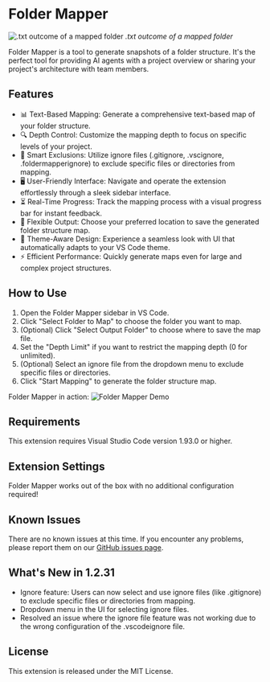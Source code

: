 # Folder Mapper

<p>
    <img src="https://i.imgur.com/vd2MP95.png" alt=".txt outcome of a mapped folder">
    <em>.txt outcome of a mapped folder</em>
</p>

Folder Mapper is a tool to generate snapshots of a folder structure. It's the perfect tool for providing AI agents with a project overview or sharing your project's architecture with team members.

## Features

- 📊 Text-Based Mapping: Generate a comprehensive text-based map of your folder structure.
- 🔍 Depth Control: Customize the mapping depth to focus on specific levels of your project.
- 🚫 Smart Exclusions: Utilize ignore files (.gitignore, .vscignore, .foldermapperignore) to exclude specific files or directories from mapping.
- 🖥️ User-Friendly Interface: Navigate and operate the extension effortlessly through a sleek sidebar interface.
- ⏳ Real-Time Progress: Track the mapping process with a visual progress bar for instant feedback.
- 📂 Flexible Output: Choose your preferred location to save the generated folder structure map.
- 🎨 Theme-Aware Design: Experience a seamless look with UI that automatically adapts to your VS Code theme.
- ⚡ Efficient Performance: Quickly generate maps even for large and complex project structures.

## How to Use

1. Open the Folder Mapper sidebar in VS Code.
2. Click "Select Folder to Map" to choose the folder you want to map.
3. (Optional) Click "Select Output Folder" to choose where to save the map file.
4. Set the "Depth Limit" if you want to restrict the mapping depth (0 for unlimited).
5. (Optional) Select an ignore file from the dropdown menu to exclude specific files or directories.
6. Click "Start Mapping" to generate the folder structure map.

Folder Mapper in action:
![Folder Mapper Demo](https://i.imgur.com/ResAvIt.gif)

## Requirements

This extension requires Visual Studio Code version 1.93.0 or higher.

## Extension Settings

Folder Mapper works out of the box with no additional configuration required!

## Known Issues

There are no known issues at this time. If you encounter any problems, please report them on our [GitHub issues page](https://github.com/m0n0t0ny/folder-mapper/issues).

## What's New in 1.2.31

- Ignore feature: Users can now select and use ignore files (like .gitignore) to exclude specific files or directories from mapping.
- Dropdown menu in the UI for selecting ignore files.
- Resolved an issue where the ignore file feature was not working due to the wrong configuration of the .vscodeignore file.

## License

This extension is released under the MIT License.